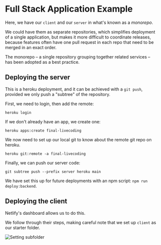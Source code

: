 # Full Stack Application Example

Here, we have our `client` and our `server` in what's known as a _monorepo_.

We could have them as separate repositories,
which simplifies deployment of a single application,
but makes it more difficult to coordinate releases,
because features often have one pull request in each repo that need to be merged in an exact order.

The monorepo – a single repository grouping together related services – has been adopted as a best practice.

## Deploying the server

This is a heroku deployment, and it can be achieved with a `git push`, provided we only push a "subtree" of the repository.

First, we need to login, then add the remote:

```
heroku login
```

If we don't already have an app, we create one:

```
heroku apps:create final-livecoding
```

We now need to set up our local git to know about the remote git repo on heroku.

```
heroku git:remote -a final-livecoding
```

Finally, we can push our server code:

```
git subtree push --prefix server heroku main
```

We have set this up for future deployments with an npm script: `npm run deploy:backend`.

## Deploying the client

Netlify's dashboard allows us to do this.

We follow through their steps, making careful note that we set up `client` as our starter folder.

![Setting subfolder](https://user-images.githubusercontent.com/7150842/175980696-b30ab541-cd38-4c11-84aa-ce82f2e387db.png)
